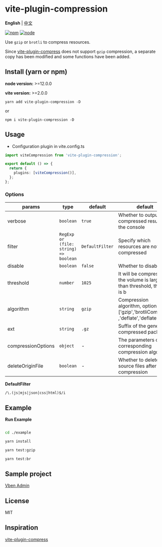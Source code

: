 # vite-plugin-compression

**English** | [中文](./README.zh_CN.md)

[![npm][npm-img]][npm-url] [![node][node-img]][node-url]

Use `gzip` or `brotli` to compress resources.

Since [vite-plugin-compress](https://github.com/alloc/vite-plugin-compress) does not support `gzip` compression, a separate copy has been modified and some functions have been added.

## Install (yarn or npm)

**node version:** >=12.0.0

**vite version:** >=2.0.0

```
yarn add vite-plugin-compression -D
```

or

```
npm i vite-plugin-compression -D
```

## Usage

- Configuration plugin in vite.config.ts

```ts
import viteCompression from 'vite-plugin-compression';

export default () => {
  return {
    plugins: [viteCompression()],
  };
};
```

### Options

| params | type | default | default |
| --- | --- | --- | --- |
| verbose | `boolean` | `true` | Whether to output the compressed result in the console |
| filter | `RegExp or (file: string) => boolean` | `DefaultFilter` | Specify which resources are not compressed |
| disable | `boolean` | `false` | Whether to disable |
| threshold | `number` | `1025` | It will be compressed if the volume is larger than threshold, the unit is b |
| algorithm | `string` | `gzip` | Compression algorithm, optional ['gzip','brotliCompress' ,'deflate','deflateRaw'] |
| ext | `string` | `.gz` | Suffix of the generated compressed package |
| compressionOptions | `object` | - | The parameters of the corresponding compression algorithm |
| deleteOriginFile | `boolean` | - | Whether to delete source files after compression |

**DefaultFilter**

`/\.(js|mjs|json|css|html)$/i`

## Example

**Run Example**

```bash

cd ./example

yarn install

yarn test:gzip

yarn test:br

```

## Sample project

[Vben Admin](https://github.com/anncwb/vue-vben-admin)

## License

MIT

## Inspiration

[vite-plugin-compress](https://github.com/alloc/vite-plugin-compress)

[npm-img]: https://img.shields.io/npm/v/vite-plugin-compression.svg
[npm-url]: https://npmjs.com/package/vite-plugin-compression
[node-img]: https://img.shields.io/node/v/vite-plugin-compression.svg
[node-url]: https://nodejs.org/en/about/releases/
